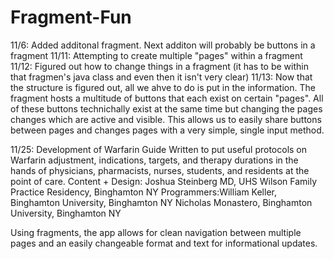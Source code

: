 # Fragment-Fun
11/6: Added additonal fragment. Next additon will probably be buttons in a fragment
11/11: Attempting to create multiple "pages" within a fragment
11/12: Figured out how to change things in a fragment (it has to be within that fragmen's java class and even then it isn't very clear)
11/13: Now that the structure is figured out, all we ahve to do is put in the information. The fragment hosts a multitude of buttons that each exist on certain "pages". All of these buttons technichally exist at the same time but changing the pages changes which are active and visible. This allows us to easily share buttons between pages and changes pages with a very simple, single input method.

11/25: Development of Warfarin Guide Written to put useful protocols on Warfarin adjustment,
        indications, targets, and therapy durations in the hands of physicians, pharmacists, nurses, students, and
        residents at the point of care. Content + Design: Joshua Steinberg MD, UHS Wilson Family Practice Residency,
        Binghamton NY Programmers:William Keller, Binghamton University, Binghamton NY Nicholas Monastero, Binghamton
        University, Binghamton NY

Using fragments, the app allows for clean navigation between multiple pages and an easily changeable format and text for informational updates.
